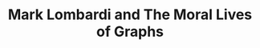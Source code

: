 ---
categories: writing
layout: writing

title: Mark Lombardi and The Moral Lives of Graphs
intro: This is the essay intro

original_source: <a href="http://eyeofestival.com/">Eyeo Festival</a>
original_link: https://vimeo.com/287094701

---